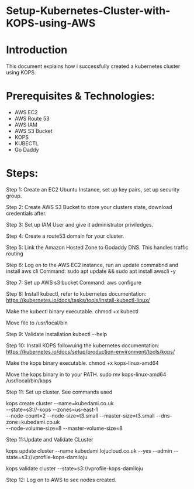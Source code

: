 # Setup-Kubernetes-Cluster-with-KOPS-using-AWS

# Introduction

This document explains how i successfully created a kubernetes cluster using KOPS.

# Prerequisites & Technologies:
- AWS EC2
- AWS Route 53
- AWS IAM
- AWS S3 Bucket
- KOPS 
- KUBECTL
- Go Daddy 

# Steps:
Step 1: Create an EC2 Ubuntu Instance, set up key pairs, set up security group.

Step 2: Create AWS S3 Bucket to store your clusters state, download credentials after.

Step 3: Set up IAM User and give it administrator priviledges.

Step 4: Create a route53 domain for your cluster.

Step 5: Link the Amazon Hosted Zone to Godaddy DNS. This handles traffic routing

Step 6: Log on to the AWS EC2 instance, run an update commabnd and install aws cli
Command: sudo apt update && sudo apt install awscli -y

Step 7: Set up AWS s3 bucket
Command: aws configure

Step 8: Install kubectl, refer to kubernetes documentation:
https://kubernetes.io/docs/tasks/tools/install-kubectl-linux/

Make the kubectl binary executable.
chmod +x kubectl

Move file to /usr/local/bin

Step 9: Validate installation
kubectl --help

Step 10: Install KOPS followuing the kubernetes documentation:
https://kubernetes.io/docs/setup/production-environment/tools/kops/

Make the kops binary executable.
chmod +x kops-linux-amd64

Move the kops binary in to your PATH.
sudo mv kops-linux-amd64 /usr/local/bin/kops

Step 11: Set up cluster. See commands used

kops create cluster --name=kubedami.co.uk \
--state=s3://-kops --zones=us-east-1 \
--node-count=2 --node-size=t3.small --master-size=t3.small --dns-zone=kubedami.co.uk \
--node-volume-size=8 --master-volume-size=8

Step 11:Update and Validate CLuster

kops update cluster --name kubedami.lojucloud.co.uk --yes --admin --state=s3://vprofile-kops-damiloju

kops validate cluster --state=s3://vprofile-kops-damiloju

Step 12: Log on to AWS to see nodes created.

